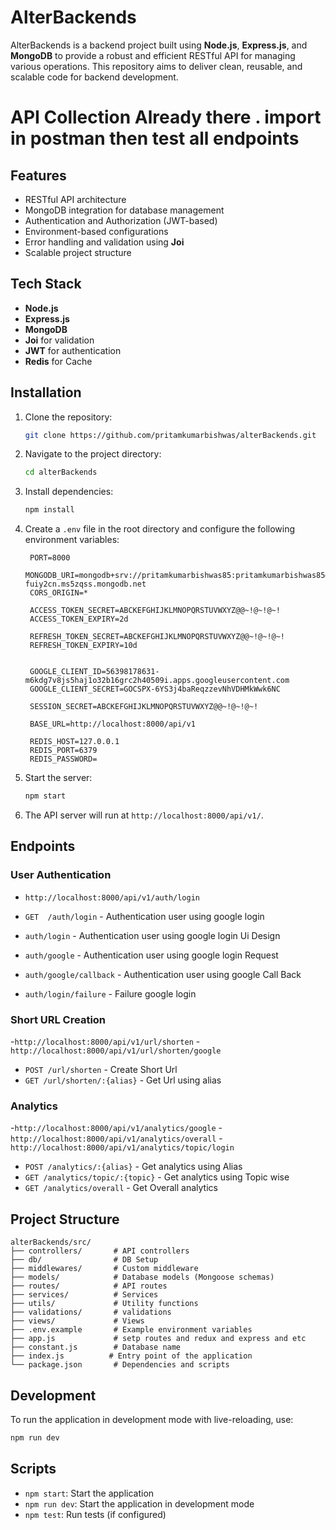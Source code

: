 # AlterBackends

AlterBackends is a backend project built using **Node.js**, **Express.js**, and **MongoDB** to provide a robust and efficient RESTful API for managing various operations. This repository aims to deliver clean, reusable, and scalable code for backend development.


# API Collection Already there . import in postman then test all endpoints

## Features

- RESTful API architecture
- MongoDB integration for database management
- Authentication and Authorization (JWT-based)
- Environment-based configurations
- Error handling and validation using **Joi**
- Scalable project structure

## Tech Stack

- **Node.js**
- **Express.js**
- **MongoDB**
- **Joi** for validation
- **JWT** for authentication
- **Redis** for Cache

## Installation

1. Clone the repository:
   ```bash
   git clone https://github.com/pritamkumarbishwas/alterBackends.git
   ```

2. Navigate to the project directory:
   ```bash
   cd alterBackends
   ```

3. Install dependencies:
   ```bash
   npm install
   ```

4. Create a `.env` file in the root directory and configure the following environment variables:
   ```env
    PORT=8000
    MONGODB_URI=mongodb+srv://pritamkumarbishwas85:pritamkumarbishwas85@ac-fuiy2cn.ms5zqss.mongodb.net
    CORS_ORIGIN=*
    
    ACCESS_TOKEN_SECRET=ABCKEFGHIJKLMNOPQRSTUVWXYZ@@~!@~!@~!
    ACCESS_TOKEN_EXPIRY=2d
    
    REFRESH_TOKEN_SECRET=ABCKEFGHIJKLMNOPQRSTUVWXYZ@@~!@~!@~!
    REFRESH_TOKEN_EXPIRY=10d
    
      
    GOOGLE_CLIENT_ID=56398178631-m6kdg7v8js5haj1o32b16grc2h40509i.apps.googleusercontent.com
    GOOGLE_CLIENT_SECRET=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
    
    SESSION_SECRET=ABCKEFGHIJKLMNOPQRSTUVWXYZ@@~!@~!@~!
    
    BASE_URL=http://localhost:8000/api/v1
    
    REDIS_HOST=127.0.0.1
    REDIS_PORT=6379
    REDIS_PASSWORD=

   ```

5. Start the server:
   ```bash
   npm start
   ```

6. The API server will run at `http://localhost:8000/api/v1/`.

## Endpoints

### User Authentication
- `http://localhost:8000/api/v1/auth/login`
  
- `GET  /auth/login` - Authentication user using google login
- `auth/login` - Authentication user using google login Ui Design
- `auth/google` - Authentication user using google login Request
- `auth/google/callback` - Authentication user using google Call Back
- `auth/login/failure` - Failure  google login

### Short URL Creation
-`http://localhost:8000/api/v1/url/shorten`
-`http://localhost:8000/api/v1/url/shorten/google`

- `POST /url/shorten` - Create Short Url
- `GET /url/shorten/:{alias}` - Get Url using alias


  

### Analytics
-`http://localhost:8000/api/v1/analytics/google`
-`http://localhost:8000/api/v1/analytics/overall`
-`http://localhost:8000/api/v1/analytics/topic/login`

- `POST /analytics/:{alias}` - Get analytics using Alias
- `GET /analytics/topic/:{topic}` - Get analytics using Topic wise
- `GET /analytics/overall` - Get Overall analytics 


## Project Structure

```plaintext
alterBackends/src/
├── controllers/       # API controllers
├── db/                # DB Setup
├── middlewares/       # Custom middleware
├── models/            # Database models (Mongoose schemas)
├── routes/            # API routes
├── services/          # Services
├── utils/             # Utility functions
├── validations/       # validations
├── views/             # Views
├── .env.example       # Example environment variables
├── app.js             # setp routes and redux and express and etc
├── constant.js        # Database name
├── index.js          # Entry point of the application
└── package.json       # Dependencies and scripts
```

## Development

To run the application in development mode with live-reloading, use:
```bash
npm run dev
```

## Scripts

- `npm start`: Start the application
- `npm run dev`: Start the application in development mode
- `npm test`: Run tests (if configured)
